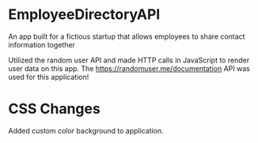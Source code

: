 # EmployeeDirectoryAPI
An app built for a fictious startup that allows employees to share contact information together

Utilized the random user API and made HTTP calls in JavaScript to render user data on this app.
The https://randomuser.me/documentation API was used for this application!

# CSS Changes
Added custom color background to application.

